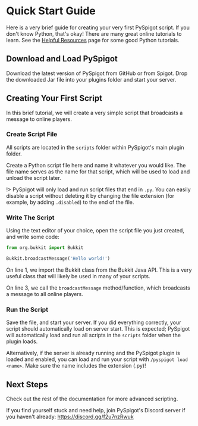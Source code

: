 # Quick Start Guide

Here is a very brief guide for creating your very first PySpigot script. If you don't know Python, that's okay! There are many great online tutorials to learn. See the [Helpful Resources](externalresources.md) page for some good Python tutorials.

## Download and Load PySpigot

Download the latest version of PySpigot from GitHub or from Spigot. Drop the downloaded Jar file into your plugins folder and start your server.

## Creating Your First Script

In this brief tutorial, we will create a very simple script that broadcasts a message to online players.

### Create Script File

All scripts are located in the `scripts` folder within PySpigot's main plugin folder.

Create a Python script file here and name it whatever you would like. The file name serves as the name for that script, which will be used to load and unload the script later.

!> PySpigot will only load and run script files that end in `.py`. You can easily disable a script without deleting it by changing the file extension (for example, by adding `.disabled`) to the end of the file.

### Write The Script

Using the text editor of your choice, open the script file you just created, and write some code:

```python
from org.bukkit import Bukkit

Bukkit.broadcastMessage('Hello world!')
```

On line 1, we import the Bukkit class from the Bukkit Java API. This is a very useful class that will likely be used in many of your scripts.

On line 3, we call the `broadcastMessage` method/function, which broadcasts a message to all online players.

### Run the Script

Save the file, and start your server. If you did everything correctly, your script should automatically load on server start. This is expected; PySpigot will automatically load and run all scripts in the `scripts` folder when the plugin loads.

Alternatively, if the server is already running and the PySpigot plugin is loaded and enabled, you can load and run your script with `/pyspigot load <name>`. Make sure the name includes the extension (.py)!

## Next Steps

Check out the rest of the documentation for more advanced scripting.

If you find yourself stuck and need help, join PySpigot's Discord server if you haven't already: https://discord.gg/f2u7nzRwuk